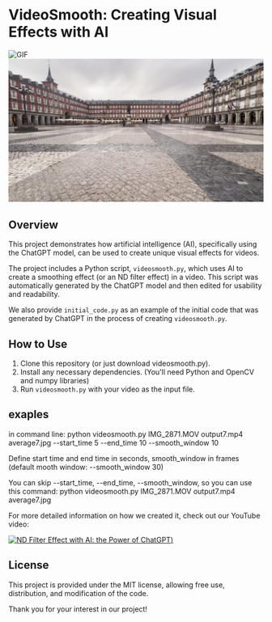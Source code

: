 # VideoSmooth: Creating Visual Effects with AI

![GIF](images/GPT.gif)
![Madrid](images/madrid.jpg)


## Overview

This project demonstrates how artificial intelligence (AI), specifically using the ChatGPT model, can be used to create unique visual effects for videos.

The project includes a Python script, `videosmooth.py`, which uses AI to create a smoothing effect (or an ND filter effect) in a video. This script was automatically generated by the ChatGPT model and then edited for usability and readability.

We also provide `initial_code.py` as an example of the initial code that was generated by ChatGPT in the process of creating `videosmooth.py`.

## How to Use

1. Clone this repository (or just download videosmooth.py).
2. Install any necessary dependencies. (You'll need Python and OpenCV and numpy libraries)
3. Run `videosmooth.py` with your video as the input file.

## exaples
in command line:
python videosmooth.py IMG_2871.MOV output7.mp4 average7.jpg --start_time 5 --end_time 10 --smooth_window 10

Define start time and end time in seconds, smooth_window in frames
(default mooth window: --smooth_window 30)

You can skip --start_time, --end_time,  --smooth_window,
so you can use this command:
python videosmooth.py IMG_2871.MOV output7.mp4 average7.jpg


For more detailed information on how we created it, check out our YouTube video:

[![ND Filter Effect with AI: the Power of ChatGPT](https://img.youtube.com/vi/irbQvHwpYC0/0.jpg))](https://www.youtube.com/watch?v=irbQvHwpYC0)

## License

This project is provided under the MIT license, allowing free use, distribution, and modification of the code.

Thank you for your interest in our project!
